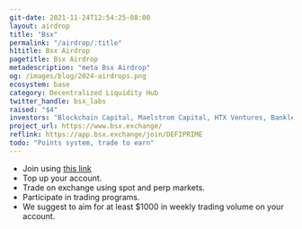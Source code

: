 ```yaml
---
git-date: 2021-11-24T12:54:25-08:00
layout: airdrop
title: "Bsx"
permalink: "/airdrop/:title"
h1title: Bsx Airdrop
pagetitle: Bsx Airdrop
metadescription: "meta Bsx Airdrop"
og: /images/blog/2024-airdrops.png
ecosystem: base
category: Decentralized Liquidity Hub
twitter_handle: bsx_labs
raised: "$4"
investors: "Blockchain Capital, Maelstrom Capital, HTX Ventures, Bankless Ventures, CMS Holdings, No Limit Holdings, Saison Capital, Kyros Ventures, WWVentures"
project_url: https://www.bsx.exchange/
reflink: https://app.bsx.exchange/join/DEFIPRIME
todo: "Points system, trade to earn"
---
```


- Join using [this link](https://app.bsx.exchange/join/DEFIPRIME)
- Top up your account.
- Trade on exchange using spot and perp markets.
- Participate in trading programs.
- We suggest to aim for at least $1000 in weekly trading volume on your account.
